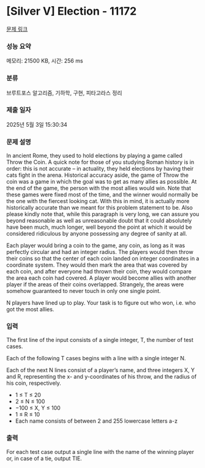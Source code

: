# [Silver V] Election - 11172 

[문제 링크](https://www.acmicpc.net/problem/11172) 

### 성능 요약

메모리: 21500 KB, 시간: 256 ms

### 분류

브루트포스 알고리즘, 기하학, 구현, 피타고라스 정리

### 제출 일자

2025년 5월 3일 15:30:34

### 문제 설명

<p>In ancient Rome, they used to hold elections by playing a game called Throw the Coin. A quick note for those of you studying Roman history is in order: this is not accurate – in actuality, they held elections by having their cats fight in the arena. Historical accuracy aside, the game of Throw the coin was a game in which the goal was to get as many allies as possible. At the end of the game, the person with the most allies would win. Note that these games were fixed most of the time, and the winner would normally be the one with the fiercest looking cat. With this in mind, it is actually more historically accurate than we meant for this problem statement to be. Also please kindly note that, while this paragraph is very long, we can assure you beyond reasonable as well as unreasonable doubt that it could absolutely have been much, much longer, well beyond the point at which it would be considered ridiculous by anyone possessing any degree of sanity at all.</p>

<p>Each player would bring a coin to the game, any coin, as long as it was perfectly circular and had an integer radius. The players would then throw their coins so that the center of each coin landed on integer coordinates in a coordinate system. They would then mark the area that was covered by each coin, and after everyone had thrown their coin, they would compare the area each coin had covered. A player would become allies with another player if the areas of their coins overlapped. Strangely, the areas were somehow guaranteed to never touch in only one single point.</p>

<p>N players have lined up to play. Your task is to figure out who won, i.e. who got the most allies.</p>

### 입력 

 <p>The first line of the input consists of a single integer, T, the number of test cases.</p>

<p>Each of the following T cases begins with a line with a single integer N.</p>

<p>Each of the next N lines consist of a player’s name, and three integers X, Y and R, representing the x- and y-coordinates of his throw, and the radius of his coin, respectively.</p>

<ul>
	<li>1 ≤ T ≤ 20</li>
	<li>2 ≤ N ≤ 100</li>
	<li>−100 ≤ X, Y ≤ 100</li>
	<li>1 ≤ R ≤ 10</li>
	<li>Each name consists of between 2 and 255 lowercase letters a-z</li>
</ul>

### 출력 

 <p>For each test case output a single line with the name of the winning player or, in case of a tie, output TIE.</p>

